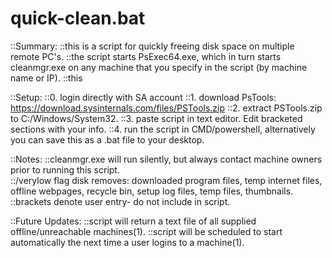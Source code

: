 # quick-clean.bat
::Summary:
	::this is a script for quickly freeing disk space on multiple remote PC's. 
	::the script starts PsExec64.exe, which in turn starts cleanmgr.exe on any machine that you specify in the script (by machine name or IP).
	::this   


::Setup:
	::0. login directly with SA account
	::1. download PsTools: https://download.sysinternals.com/files/PSTools.zip
	::2. extract PSTools.zip to C:/Windows/System32.
	::3. paste script in text editor. Edit bracketed sections with your info.
	::4. run the script in CMD/powershell, alternatively you can save this as a .bat file to your desktop. 

::Notes:
	::cleanmgr.exe will run silently, but always contact machine owners prior to running this script.  
	::/verylow flag disk removes: downloaded program files, temp internet files, offline webpages, recycle bin, setup log files, temp files, thumbnails.
	::brackets denote user entry- do not include in script.

::Future Updates:
	::script will return a text file of all supplied offline/unreachable machines(1). 
	::script will be scheduled to start automatically the next time a user logins to a machine(1). 



